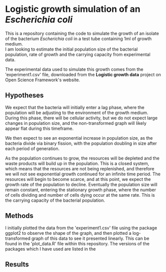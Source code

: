 # Logistic growth simulation of an *Escherichia coli*
This is a repository containing the code to simulate the growth of an isolate of the bacterium *Escherichia coli* in a test tube containing 1ml of growth medium.
<br>
I am looking to estimate the initial population size of the bacterial population, rate of growth and the carrying capacity from experimental data.
<br>

The experimental data used to simulate this growth comes from the 'experiment1.csv' file, downloaded from the **Logistic growth data** project on Open Science Framework's website.


## Hypotheses
We expect that the bacteria will initially enter a lag phase, where the population will be adjusting to the environment of the growth medium. During this phase, there will be cellular activity, but we do not expect large changes in population size, and the non-transformed graph will likely appear flat during this timeframe.
<br>

We then expect to see an exponential increase in population size, as the bacteria divide via binary fission, with the population doubling in size after each period of generation.
<br>

As the population continues to grow, the resources will be depleted and the waste products will build up in the population. This is a closed system, which means that the resources are not being replenished, and therefore we will not see exponential growth continued for an infinite time period. The resources will begin to become scarce, and at this point, we expect the growth rate of the population to decline. Eventually the population size will remain constant, entering the stationary growth phase, where the number of cells dividing and number of cells dying occur at the same rate. This is the carrying capacity of the bacterial population.


## Methods
I initially plotted the data from the 'experiment1.csv' file using the package ggplot2 to observe the shape of the graph, and then plotted a log-transformed graph of this data to see it presented linearly. This can be found in the 'plot_data.R' file within this repository. The versions of the packages which I have used are listed in the 

## Results






